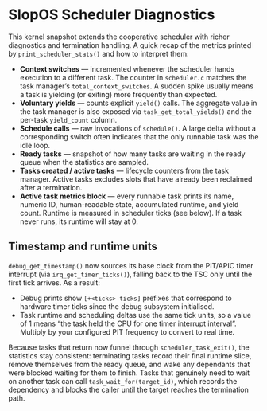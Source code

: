 # SlopOS Scheduler Diagnostics

This kernel snapshot extends the cooperative scheduler with richer diagnostics and
termination handling. A quick recap of the metrics printed by
`print_scheduler_stats()` and how to interpret them:

- **Context switches** — incremented whenever the scheduler hands execution to a
  different task. The counter in `scheduler.c` matches the task manager’s
  `total_context_switches`. A sudden spike usually means a task is yielding (or
  exiting) more frequently than expected.
- **Voluntary yields** — counts explicit `yield()` calls. The aggregate value in
  the task manager is also exposed via `task_get_total_yields()` and the
  per-task `yield_count` column.
- **Schedule calls** — raw invocations of `schedule()`. A large delta without a
  corresponding switch often indicates that the only runnable task was the
  idle loop.
- **Ready tasks** — snapshot of how many tasks are waiting in the ready queue
  when the statistics are sampled.
- **Tasks created / active tasks** — lifecycle counters from the task manager.
  Active tasks excludes slots that have already been reclaimed after a
  termination.
- **Active task metrics block** — every runnable task prints its name, numeric
  ID, human-readable state, accumulated runtime, and yield count. Runtime is
  measured in scheduler ticks (see below). If a task never runs, its runtime
  will stay at 0.

## Timestamp and runtime units

`debug_get_timestamp()` now sources its base clock from the PIT/APIC timer
interrupt (via `irq_get_timer_ticks()`), falling back to the TSC only until the
first tick arrives. As a result:

- Debug prints show `[+<ticks> ticks]` prefixes that correspond to hardware
  timer ticks since the debug subsystem initialised.
- Task runtime and scheduling deltas use the same tick units, so a value of 1
  means “the task held the CPU for one timer interrupt interval”. Multiply by
  your configured PIT frequency to convert to real time.

Because tasks that return now funnel through `scheduler_task_exit()`, the
statistics stay consistent: terminating tasks record their final runtime slice,
remove themselves from the ready queue, and wake any dependants that were
blocked waiting for them to finish. Tasks that genuinely need to wait on another
task can call `task_wait_for(target_id)`, which records the dependency and
blocks the caller until the target reaches the termination path.
